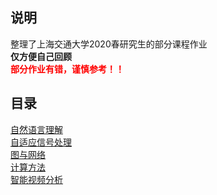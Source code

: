 ## <font face="楷体">说明</font>
整理了上海交通大学2020春研究生的部分课程作业  
**仅方便自己回顾**  
<font color='red'>**部分作业有错，谨慎参考！！**</font>  

## <font face="楷体">目录</font>
[自然语言理解]()  
[自适应信号处理]()  
[图与网络]()  
[计算方法]()  
[智能视频分析]()  
